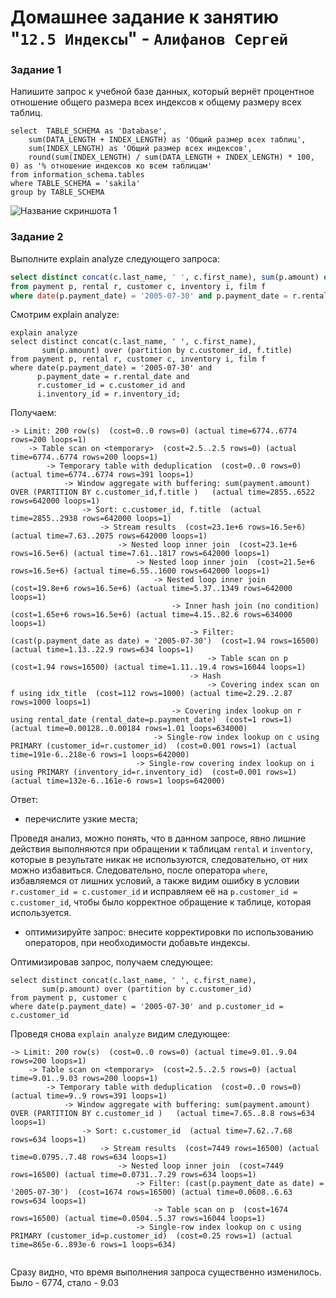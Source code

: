 # Домашнее задание к занятию "`12.5 Индексы`" - `Алифанов Сергей`

### Задание 1

Напишите запрос к учебной базе данных, который вернёт процентное отношение общего размера всех индексов к общему размеру всех таблиц.

```
select  TABLE_SCHEMA as 'Database',  
    sum(DATA_LENGTH + INDEX_LENGTH) as 'Общий размер всех таблиц', 
    sum(INDEX_LENGTH) as 'Общий размер всех индексов', 
    round(sum(INDEX_LENGTH) / sum(DATA_LENGTH + INDEX_LENGTH) * 100, 0) as '% отношение индексов ко всем таблицам'
from information_schema.tables
where TABLE_SCHEMA = 'sakila'
group by TABLE_SCHEMA

```


![Название скриншота 1](https://github.com/Adrenokrome72/alifanov-hw-12-05/blob/main/1.jpg)


### Задание 2

Выполните explain analyze следующего запроса:
```sql
select distinct concat(c.last_name, ' ', c.first_name), sum(p.amount) over (partition by c.customer_id, f.title)
from payment p, rental r, customer c, inventory i, film f
where date(p.payment_date) = '2005-07-30' and p.payment_date = r.rental_date and r.customer_id = c.customer_id and i.inventory_id = r.inventory_id
```
Смотрим explain analyze:

```
explain analyze
select distinct concat(c.last_name, ' ', c.first_name),
       sum(p.amount) over (partition by c.customer_id, f.title)
from payment p, rental r, customer c, inventory i, film f
where date(p.payment_date) = '2005-07-30' and
      p.payment_date = r.rental_date and
      r.customer_id = c.customer_id and
      i.inventory_id = r.inventory_id;

```
Получаем:

```
-> Limit: 200 row(s)  (cost=0..0 rows=0) (actual time=6774..6774 rows=200 loops=1)
    -> Table scan on <temporary>  (cost=2.5..2.5 rows=0) (actual time=6774..6774 rows=200 loops=1)
        -> Temporary table with deduplication  (cost=0..0 rows=0) (actual time=6774..6774 rows=391 loops=1)
            -> Window aggregate with buffering: sum(payment.amount) OVER (PARTITION BY c.customer_id,f.title )   (actual time=2855..6522 rows=642000 loops=1)
                -> Sort: c.customer_id, f.title  (actual time=2855..2938 rows=642000 loops=1)
                    -> Stream results  (cost=23.1e+6 rows=16.5e+6) (actual time=7.63..2075 rows=642000 loops=1)
                        -> Nested loop inner join  (cost=23.1e+6 rows=16.5e+6) (actual time=7.61..1817 rows=642000 loops=1)
                            -> Nested loop inner join  (cost=21.5e+6 rows=16.5e+6) (actual time=6.55..1600 rows=642000 loops=1)
                                -> Nested loop inner join  (cost=19.8e+6 rows=16.5e+6) (actual time=5.37..1349 rows=642000 loops=1)
                                    -> Inner hash join (no condition)  (cost=1.65e+6 rows=16.5e+6) (actual time=4.15..82.6 rows=634000 loops=1)
                                        -> Filter: (cast(p.payment_date as date) = '2005-07-30')  (cost=1.94 rows=16500) (actual time=1.13..22.9 rows=634 loops=1)
                                            -> Table scan on p  (cost=1.94 rows=16500) (actual time=1.11..19.4 rows=16044 loops=1)
                                        -> Hash
                                            -> Covering index scan on f using idx_title  (cost=112 rows=1000) (actual time=2.29..2.87 rows=1000 loops=1)
                                    -> Covering index lookup on r using rental_date (rental_date=p.payment_date)  (cost=1 rows=1) (actual time=0.00128..0.00184 rows=1.01 loops=634000)
                                -> Single-row index lookup on c using PRIMARY (customer_id=r.customer_id)  (cost=0.001 rows=1) (actual time=191e-6..218e-6 rows=1 loops=642000)
                            -> Single-row covering index lookup on i using PRIMARY (inventory_id=r.inventory_id)  (cost=0.001 rows=1) (actual time=132e-6..161e-6 rows=1 loops=642000)

```

Ответ:

- перечислите узкие места;

Проведя анализ, можно понять, что в данном запросе, явно лишние действия выполняются при обращении к таблицам `rental` и `inventory`, которые в результате никак не используются, следовательно,  от них можно избавиться. Следовательно, после оператора `where`, избавляемся от лишних условий, а также видим ошибку в условии `r.customer_id = c.customer_id` и исправляем её на `p.customer_id = c.customer_id`, чтобы было корректное обращение к таблице, которая используется. 


- оптимизируйте запрос: внесите корректировки по использованию операторов, при необходимости добавьте индексы.

Оптимизировав запрос, получаем следующее:

```
select distinct concat(c.last_name, ' ', c.first_name),
       sum(p.amount) over (partition by c.customer_id)
from payment p, customer c
where date(p.payment_date) = '2005-07-30' and p.customer_id = c.customer_id

```

Проведя снова `explain analyze` видим следующее:

```
-> Limit: 200 row(s)  (cost=0..0 rows=0) (actual time=9.01..9.04 rows=200 loops=1)
    -> Table scan on <temporary>  (cost=2.5..2.5 rows=0) (actual time=9.01..9.03 rows=200 loops=1)
        -> Temporary table with deduplication  (cost=0..0 rows=0) (actual time=9..9 rows=391 loops=1)
            -> Window aggregate with buffering: sum(payment.amount) OVER (PARTITION BY c.customer_id )   (actual time=7.65..8.8 rows=634 loops=1)
                -> Sort: c.customer_id  (actual time=7.62..7.68 rows=634 loops=1)
                    -> Stream results  (cost=7449 rows=16500) (actual time=0.0795..7.48 rows=634 loops=1)
                        -> Nested loop inner join  (cost=7449 rows=16500) (actual time=0.0731..7.29 rows=634 loops=1)
                            -> Filter: (cast(p.payment_date as date) = '2005-07-30')  (cost=1674 rows=16500) (actual time=0.0608..6.63 rows=634 loops=1)
                                -> Table scan on p  (cost=1674 rows=16500) (actual time=0.0504..5.37 rows=16044 loops=1)
                            -> Single-row index lookup on c using PRIMARY (customer_id=p.customer_id)  (cost=0.25 rows=1) (actual time=865e-6..893e-6 rows=1 loops=634)


```
Сразу видно, что время выполнения запроса существенно изменилось. Было - 6774, стало - 9.03
 

